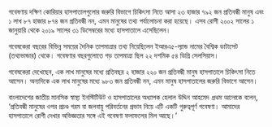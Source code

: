 গবেষণায় দক্ষিণ কোরিয়ার হাসপাতালগুলোর জরুরি বিভাগে চিকিৎসা নিতে আসা ২৩ হাজার ৭৯২ জন প্রতিবন্ধী মানুষ এবং ১ লাখ ৮৭ হাজার ৮৭৪ জন প্রতিবন্ধী নন, এমন মানুষের তথ্য পর্যালোচনা করা হয়েছে। এসব রোগী ২০০২ সালের ১ জানুয়ারি থেকে ২০১৯ সালের ৩১ ডিসেম্বরের মধ্যে হাসপাতালে এসেছিলেন।

গবেষকেরা বছরের বিভিন্ন সময়ের দৈনিক তাপমাত্রার তথ্য নিয়েছিলেন ইআরএ৫-ল্যান্ড নামের বৈশ্বিক ডাটাসেট (তথ্যভান্ডার) থেকে। গবেষণার বছরগুলোতে গড় তাপমাত্রা ছিল ২২ দশমিক ৫৪ ডিগ্রি সেলসিয়াস।

গবেষকেরা দেখেছেন, এক লাখ মানুষের মধ্যে প্রতিবছর ২ হাজার ২২০ জন প্রতিবন্ধী মানুষ হাসপাতালে চিকিৎসা নিতে আসেন। অন্যদিকে এক লাখ মানুষের মধ্যে ৯৮৩ জন প্রতিবন্ধী নন, এমন মানুষ হাসপাতালের জরুরি বিভাগে আসেন।

বাংলাদেশের জাতীয় মানসিক স্বাস্থ্য ইনস্টিটিউট ও হাসপাতালের অধ্যাপক হেলাল উদ্দিন আহমেদ *প্রথম আলো*কে বলেন, ‘প্রতিবন্ধী মানুষের ওপর প্রচণ্ড গরম বা জলবায়ু পরিবর্তনের প্রভাব নিয়ে এটি একটি গুরুত্বপূর্ণ গবেষণা। আমাদের হাসপাতালে রোগী দেখার অভিজ্ঞতার সঙ্গে এই গবেষণা ফলাফলের মিল আছে।’
